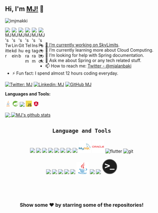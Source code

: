 ## Hi, I'm [MJ!](https://www.linkedin.com/in/mohamadjalanbaki) 👋

<p align="left"> <img src="https://komarev.com/ghpvc/?username=imjmakki&label=Views&color=blue&style=plastic" alt="imjmakki" /> </p>

<a href="https://twitter.com/mjalanbaki">
  <img align="left" alt="MJ's Twitter" width="22px" src="https://cdn.jsdelivr.net/npm/simple-icons@v3/icons/twitter.svg" />
</a>
<a href="https://linkedin.com/in/mohamadjalanbaki">
  <img align="left" alt="MJ's Linkdein" width="22px" src="https://cdn.jsdelivr.net/npm/simple-icons@v3/icons/linkedin.svg" />
</a>
<a href="https://github.com/imjmakki">
  <img align="left" alt="MJ's Github" width="22px" src="https://cdn.jsdelivr.net/npm/simple-icons@v3/icons/github.svg" />
</a>
<a href="https://t.me/hamadamakki">
  <img align="left" alt="MJ's Telegram" width="22px" src="https://cdn.jsdelivr.net/npm/simple-icons@v3/icons/telegram.svg" />
</a>
<a href="https://instagram.com/mj.makki/">
  <img align="left" alt="MJ's Instagram" width="22px" src="https://cdn.jsdelivr.net/npm/simple-icons@v3/icons/instagram.svg" />
</a>
<a href="https://www.facebook.com/hamada.makki.929/">
  <img align="left" alt="MJ's Facebook" width="22px" src="https://cdn.jsdelivr.net/npm/simple-icons@v3/icons/facebook.svg" />

<br/>
<br/>



- 🔭 I’m currently working on [SkyLimits](https://skylimits.tech/).
- 🌱 I’m currently learning more about Cloud Computing.
- 🤔 I’m looking for help with Spring documentation.
- 💬 Ask me about Spring or any tech related stuff.
- 📫 How to reach me: [Twitter - @mjalanbaki](https://twitter.com/mjalanbaki)
- ⚡ Fun fact: I spend almost 12 hours coding everyday.

[![Twitter: MJ](https://img.shields.io/twitter/follow/MJ?style=social)](https://twitter.com/mjalanbaki)
[![Linkedin: MJ](https://img.shields.io/badge/-MJ-blue?style=flat-square&logo=Linkedin&logoColor=white&link=https://www.linkedin.com/in/mohamadjalanbaki/)](https://www.linkedin.com/in/mohamadjalanbaki/)
[![GitHub MJ](https://img.shields.io/github/followers/MJ?label=follow&style=social)](https://github.com/imjmakki)


**Languages and Tools:**  

<code><img height="20" src="https://raw.githubusercontent.com/github/explore/80688e429a7d4ef2fca1e82350fe8e3517d3494d/topics/java/java.png"></code>
<code><img height="20" src="https://raw.githubusercontent.com/github/explore/80688e429a7d4ef2fca1e82350fe8e3517d3494d/topics/spring-boot/spring-boot.png"></code>
<code><img height="20" src="https://raw.githubusercontent.com/github/explore/80688e429a7d4ef2fca1e82350fe8e3517d3494d/topics/go/golang.png"></code>
<code><img height="20" src="https://raw.githubusercontent.com/github/explore/80688e429a7d4ef2fca1e82350fe8e3517d3494d/topics/javascript/javascript.png"></code>
<code><img height="20" src="https://raw.githubusercontent.com/github/explore/80688e429a7d4ef2fca1e82350fe8e3517d3494d/topics/angular/angular.png"></code>    

<a href="https://github.com/imjmakki">
  <img align="center" src="https://github-readme-stats.vercel.app/api/top-langs/?username=imjmakki&theme=light&hide_langs_below=1" />
</a>
<a href="https://github.com/imjmakki">
 <img align="center" src="https://github-readme-stats.vercel.app/api?username=imjmakki&show_icons=true&theme=light&line_height=27" alt="MJ's github stats"/>
</a>
  
 <div>
   <!-- Languages and tools -->
<h2 align="center">

`
Language and Tools
`
</h2>
<p align="center">
<img src="https://raghulrage.github.io/assets/img/opencv.png"  width="40"/>
<img src="https://img.icons8.com/dusk/48/000000/html-5.png"width="50"/>
<img src="https://img.icons8.com/dusk/64/000000/css3.png"width="50"/>
<img src="https://img.icons8.com/dusk/64/000000/javascript-logo.png"  width="50"/>
<img src="https://img.icons8.com/color/48/000000/typescript.png"  width="50"/>
<img src="https://img.icons8.com/color/48/000000/angularjs.png"  width="50"/>
<img src="https://raghulrage.github.io/assets/img/spring.png"  width="70"/>
<img src="https://img.icons8.com/color/48/000000/mysql.png"  width="50"/>
<img src="https://raw.githubusercontent.com/devicons/devicon/master/icons/mysql/mysql-original-wordmark.svg" alt="mysql" width="40" height="40"/> 
<img src="https://raw.githubusercontent.com/devicons/devicon/master/icons/oracle/oracle-original.svg" alt="oracle" width="40" height="40"/>
<img src="https://www.vectorlogo.zone/logos/flutterio/flutterio-icon.svg" alt="flutter" width="40" height="40"/>
<img src="https://www.vectorlogo.zone/logos/git-scm/git-scm-icon.svg" alt="git" width="40" height="40"/> 
<br>
<br>
<img src="https://img.icons8.com/plasticine/100/000000/visual-studio-code-2019.png"  width="50"/>
<img src="https://img.icons8.com/fluent/48/000000/sublime-text.png" width="50"/>
<img src="https://img.icons8.com/dusk/64/000000/anaconda.png"  width="50"/>
<img src="https://img.icons8.com/plasticine/400/000000/github.png"  width="50"/>
<img src="https://img.icons8.com/ultraviolet/80/000000/merge-git.png" width="50"/>
<img src="https://raw.githubusercontent.com/devicons/devicon/master/icons/java/java-original.svg" alt="java" width="40" height="40"/>
<img src="https://img.icons8.com/color/48/000000/spring-logo.png"  width="50"/>
<img src="https://img.icons8.com/color/48/000000/intellij-idea.png" width="50"/>
<img src="https://raw.githubusercontent.com/github/explore/80688e429a7d4ef2fca1e82350fe8e3517d3494d/topics/terminal/terminal.png"  width="50"/>

</p>
<br>
<br>
<br>
  </div>

<div align="center">

### Show some ❤️ by starring some of the repositories!

</div>

